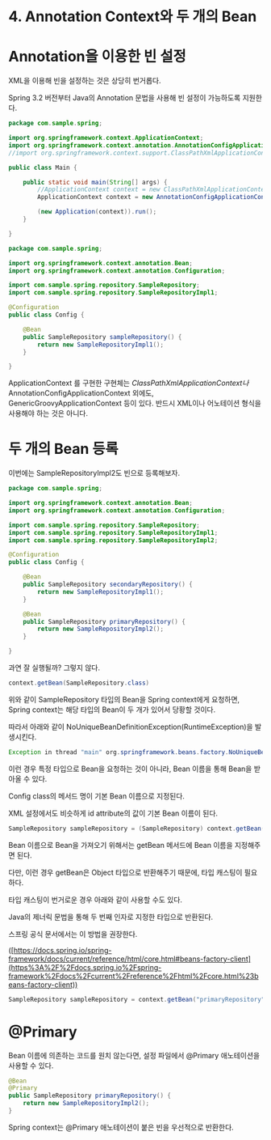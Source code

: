 # 4. Annotation Context와 두 개의 Bean

# Annotation을 이용한 빈 설정

XML을 이용해 빈을 설정하는 것은 상당히 번거롭다.

Spring 3.2 버전부터 Java의 Annotation 문법을 사용해 빈 설정이 가능하도록 지원한다.

```java
package com.sample.spring;

import org.springframework.context.ApplicationContext;
import org.springframework.context.annotation.AnnotationConfigApplicationContext;
//import org.springframework.context.support.ClassPathXmlApplicationContext;

public class Main {

    public static void main(String[] args) {
        //ApplicationContext context = new ClassPathXmlApplicationContext("services.xml");
        ApplicationContext context = new AnnotationConfigApplicationContext(Config.class);

        (new Application(context)).run();
    }

}
```

```java
package com.sample.spring;

import org.springframework.context.annotation.Bean;
import org.springframework.context.annotation.Configuration;

import com.sample.spring.repository.SampleRepository;
import com.sample.spring.repository.SampleRepositoryImpl1;

@Configuration
public class Config {

    @Bean
    public SampleRepository sampleRepository() {
        return new SampleRepositoryImpl1();
    }

}
```

ApplicationContext 를 구현한 구현체는 *ClassPathXmlApplicationContext나* AnnotationConfigApplicationContext 외에도, GenericGroovyApplicationContext 등이 있다. 반드시 XML이나 어노테이션 형식을 사용해야 하는 것은 아니다.

# 두 개의 Bean 등록

이번에는 SampleRepositoryImpl2도 빈으로 등록해보자.

```java
package com.sample.spring;

import org.springframework.context.annotation.Bean;
import org.springframework.context.annotation.Configuration;

import com.sample.spring.repository.SampleRepository;
import com.sample.spring.repository.SampleRepositoryImpl1;
import com.sample.spring.repository.SampleRepositoryImpl2;

@Configuration
public class Config {

    @Bean
    public SampleRepository secondaryRepository() {
        return new SampleRepositoryImpl1();
    }

    @Bean
    public SampleRepository primaryRepository() {
        return new SampleRepositoryImpl2();
    }

}
```

과연 잘 실행될까? 그렇지 않다.

```java
context.getBean(SampleRepository.class)
```

위와 같이 SampleRepository 타입의 Bean을 Spring context에게 요청하면, Spring context는 해당 타입의 Bean이 두 개가 있어서 당황할 것이다.

따라서 아래와 같이 NoUniqueBeanDefinitionException(RuntimeException)을 발생시킨다.

```java
Exception in thread "main" org.springframework.beans.factory.NoUniqueBeanDefinitionException: No qualifying bean of type 'com.sample.spring.repository.SampleRepository' available: expected single matching bean but found 2: sampleRepository,sampleRepository2
```

이런 경우 특정 타입으로 Bean을 요청하는 것이 아니라, Bean 이름을 통해 Bean을 받아올 수 있다.

Config class의 메서드 명이 기본 Bean 이름으로 지정된다.

XML 설정에서도 비슷하게 id attribute의 값이 기본 Bean 이름이 된다.

```java
SampleRepository sampleRepository = (SampleRepository) context.getBean("primaryRepository");
```

Bean 이름으로 Bean을 가져오기 위해서는 getBean 메서드에 Bean 이름을 지정해주면 된다.

다만, 이런 경우 getBean은 Object 타입으로 반환해주기 때문에, 타입 캐스팅이 필요하다.

타입 캐스팅이 번거로운 경우 아래와 같이 사용할 수도 있다.

Java의 제너릭 문법을 통해 두 번째 인자로 지정한 타입으로 반환된다.

스프링 공식 문서에서는 이 방법을 권장한다.

([https://docs.spring.io/spring-framework/docs/current/reference/html/core.html#beans-factory-client](https%3A%2F%2Fdocs.spring.io%2Fspring-framework%2Fdocs%2Fcurrent%2Freference%2Fhtml%2Fcore.html%23beans-factory-client))

```java
SampleRepository sampleRepository = context.getBean("primaryRepository", SampleRepository.class);
```

# @Primary

Bean 이름에 의존하는 코드를 원치 않는다면, 설정 파일에서 @Primary 애노테이션을 사용할 수 있다.

```java
@Bean
@Primary
public SampleRepository primaryRepository() {
    return new SampleRepositoryImpl2();
}
```

Spring context는 @Primary 애노테이션이 붙은 빈을 우선적으로 반환한다.
